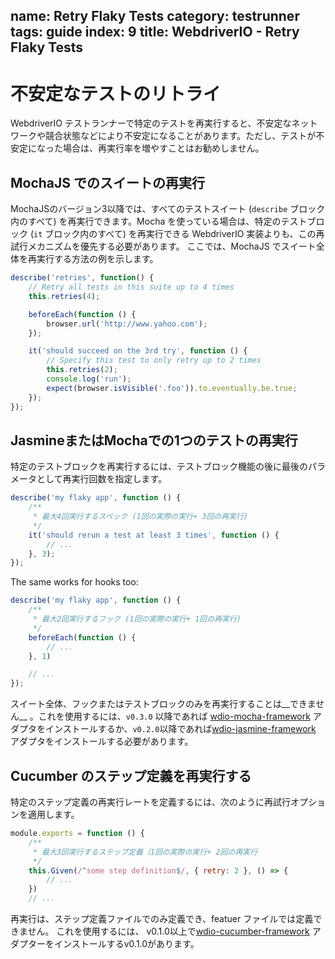 name: Retry Flaky Tests
category: testrunner
tags: guide
index: 9
title: WebdriverIO - Retry Flaky Tests
---

不安定なテストのリトライ
=================

WebdriverIO テストランナーで特定のテストを再実行すると、不安定なネットワークや競合状態などにより不安定になることがあります。ただし、テストが不安定になった場合は、再実行率を増やすことはお勧めしません。

## MochaJS でのスイートの再実行

MochaJSのバージョン3以降では、すべてのテストスイート (`describe` ブロック内のすべて) を再実行できます。Mocha を使っている場合は、特定のテストブロック (`it` ブロック内のすべて) を再実行できる WebdriverIO 実装よりも、この再試行メカニズムを優先する必要があります。
ここでは、MochaJS でスイート全体を再実行する方法の例を示します。

```js
describe('retries', function() {
    // Retry all tests in this suite up to 4 times
    this.retries(4);

    beforeEach(function () {
        browser.url('http://www.yahoo.com');
    });

    it('should succeed on the 3rd try', function () {
        // Specify this test to only retry up to 2 times
        this.retries(2);
        console.log('run');
        expect(browser.isVisible('.foo')).to.eventually.be.true;
    });
});
```

## JasmineまたはMochaでの1つのテストの再実行

特定のテストブロックを再実行するには、テストブロック機能の後に最後のパラメータとして再実行回数を指定します。

```js
describe('my flaky app', function () {
    /**
     * 最大4回実行するスペック (1回の実際の実行+ 3回の再実行)
     */
    it('should rerun a test at least 3 times', function () {
        // ...
    }, 3);
});
```

The same works for hooks too:

```js
describe('my flaky app', function () {
    /**
     * 最大2回実行するフック (1回の実際の実行+ 1回の再実行)
     */
    beforeEach(function () {
        // ...
    }, 1)

    // ...
});
```

スイート全体、フックまたはテストブロックのみを再実行することは__できません__ 。これを使用するには、`v0.3.0` 以降であれば [wdio-mocha-framework](https://github.com/webdriverio/wdio-mocha-framework) アダプタをインストールするか、`v0.2.0`以降であれば[wdio-jasmine-framework](https://github.com/webdriverio/wdio-jasmine-framework) アダプタをインストールする必要があります。

## Cucumber のステップ定義を再実行する

特定のステップ定義の再実行レートを定義するには、次のように再試行オプションを適用します。

```js
module.exports = function () {
    /**
     * 最大3回実行するステップ定義（1回の実際の実行+ 2回の再実行
     */
    this.Given(/^some step definition$/, { retry: 2 }, () => {
        // ...
    })
    // ...
```

再実行は、ステップ定義ファイルでのみ定義でき、featuer ファイルでは定義できません。 これを使用するには、 v0.1.0以上で[wdio-cucumber-framework](https://github.com/webdriverio/wdio-cucumber-framework) アダプターをインストールするv0.1.0があります。
